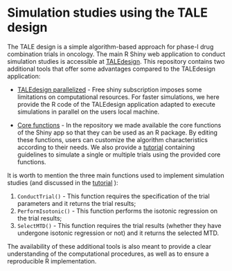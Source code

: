 # Simulation studies using the TALE design

The TALE design is a simple algorithm-based approach for phase-I drug combination trials in oncology. The main R Shiny web application
to conduct simulation studies is accessible at [TALEdesign]( https://6kp5ow-francesco-mariani.shinyapps.io/TALEdesign/.).
This repository contains two additional tools that offer some advantages compared to the TALEdesign application:

- [TALEdesign parallelized](https://github.com/framar1997/TALEdesign/blob/main/TALE_application_parallelized.R) -
  Free shiny subscription imposes some limitations on computational resources. For faster simulations, we here provide the R code of the TALEdesign application
  adapted to execute simulations in parallel on the users local machine.

  
- [Core functions](https://github.com/framar1997/TALEdesign/tree/main/core_functions) - In the repository we made available the core functions of the Shiny app so that they can be used as an R package. By editing these functions, users can customize the algorithm characteristics according to their needs.
  We also provide a [tutorial](https://github.com/framar1997/TALEdesign/blob/main/simulation_tutorial.qmd) containing guidelines to simulate a single or multiple trials using
  the provided core functions.

It is worth to mention the three main functions used to implement simulation studies (and discussed in the [tutorial](https://github.com/framar1997/TALEdesign/blob/main/simulation_tutorial.qmd) ):

1) ```ConductTrial()``` - This function requires the specification of the trial parameters and it returns the trial results;
2) ```PerformIsotonic()``` - This function performs the isotonic regression on the trial results;
4) ```SelectMTD()``` - This function requires the trial results (whether they have undergone isotonic regression or not) and it returns the selected MTD.

The availability of these additional tools is also meant to provide a clear understanding of the computational procedures, as well as to ensure a reproducible R implementation.
